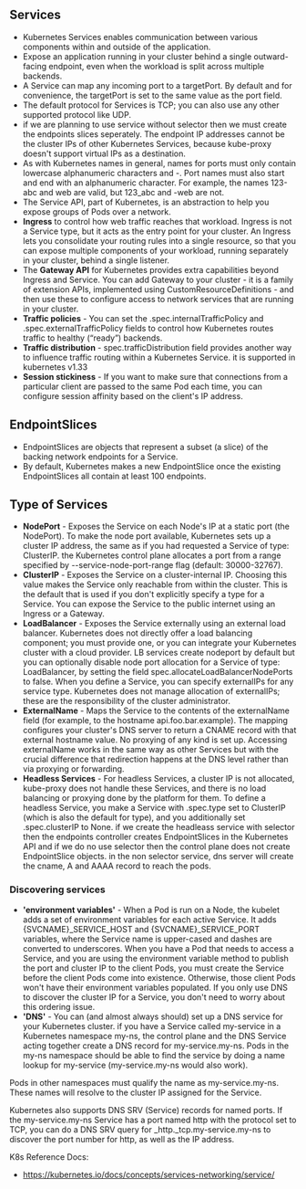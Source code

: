 ## Services
- Kubernetes Services enables communication between various components within and outside of the application.
- Expose an application running in your cluster behind a single outward-facing endpoint, even when the workload is split across multiple backends.
- A Service can map any incoming port to a targetPort. By default and for convenience, the targetPort is set to the same value as the port field.
- The default protocol for Services is TCP; you can also use any other supported protocol like UDP. 
- if we are planning to use service without selector then we must create the endpoints slices seperately. The endpoint IP addresses cannot be the cluster IPs of other Kubernetes Services, because kube-proxy doesn't support virtual IPs as a destination.
- As with Kubernetes names in general, names for ports must only contain lowercase alphanumeric characters and -. Port names must also start and end with an alphanumeric character. For example, the names 123-abc and web are valid, but 123_abc and -web are not.
- The Service API, part of Kubernetes, is an abstraction to help you expose groups of Pods over a network.
- **Ingress** to control how web traffic reaches that workload. Ingress is not a Service type, but it acts as the entry point for your cluster. An Ingress lets you consolidate your routing rules into a single resource, so that you can expose multiple components of your workload, running separately in your cluster, behind a single listener.
- The **Gateway API** for Kubernetes provides extra capabilities beyond Ingress and Service. You can add Gateway to your cluster - it is a family of extension APIs, implemented using CustomResourceDefinitions - and then use these to configure access to network services that are running in your cluster.
- **Traffic policies** - You can set the .spec.internalTrafficPolicy and .spec.externalTrafficPolicy fields to control how Kubernetes routes traffic to healthy (“ready”) backends.
- **Traffic distribution** - spec.trafficDistribution field provides another way to influence traffic routing within a Kubernetes Service. it is supported in kubernetes v1.33
- **Session stickiness** - If you want to make sure that connections from a particular client are passed to the same Pod each time, you can configure session affinity based on the client's IP address.
## EndpointSlices
- EndpointSlices are objects that represent a subset (a slice) of the backing network endpoints for a Service.
- By default, Kubernetes makes a new EndpointSlice once the existing EndpointSlices all contain at least 100 endpoints.
## Type of Services 
- **NodePort** - Exposes the Service on each Node's IP at a static port (the NodePort). To make the node port available, Kubernetes sets up a cluster IP address, the same as if you had requested a Service of type: ClusterIP. the Kubernetes control plane allocates a port from a range specified by --service-node-port-range flag (default: 30000-32767).
- **ClusterIP** - Exposes the Service on a cluster-internal IP. Choosing this value makes the Service only reachable from within the cluster. This is the default that is used if you don't explicitly specify a type for a Service. You can expose the Service to the public internet using an Ingress or a Gateway.
- **LoadBalancer** - Exposes the Service externally using an external load balancer. Kubernetes does not directly offer a load balancing component; you must provide one, or you can integrate your Kubernetes cluster with a cloud provider. LB services create nodeport by default but you can optionally disable node port allocation for a Service of type: LoadBalancer, by setting the field spec.allocateLoadBalancerNodePorts to false. When you define a Service, you can specify externalIPs for any service type. Kubernetes does not manage allocation of externalIPs; these are the responsibility of the cluster administrator. 
- **ExternalName** - Maps the Service to the contents of the externalName field (for example, to the hostname api.foo.bar.example). The mapping configures your cluster's DNS server to return a CNAME record with that external hostname value. No proxying of any kind is set up. Accessing externalName works in the same way as other Services but with the crucial difference that redirection happens at the DNS level rather than via proxying or forwarding.
- **Headless Services** - For headless Services, a cluster IP is not allocated, kube-proxy does not handle these Services, and there is no load balancing or proxying done by the platform for them. To define a headless Service, you make a Service with .spec.type set to ClusterIP (which is also the default for type), and you additionally set .spec.clusterIP to None. if we create the headleass service with selector then the endpoints controller creates EndpointSlices in the Kubernetes API and if we do no use selector then  the control plane does not create EndpointSlice objects. in the non selector service, dns server will create the cname, A and AAAA record to reach the pods. 
### Discovering services
- **'environment variables'** - When a Pod is run on a Node, the kubelet adds a set of environment variables for each active Service. It adds {SVCNAME}_SERVICE_HOST and {SVCNAME}_SERVICE_PORT variables, where the Service name is upper-cased and dashes are converted to underscores. When you have a Pod that needs to access a Service, and you are using the environment variable method to publish the port and cluster IP to the client Pods, you must create the Service before the client Pods come into existence. Otherwise, those client Pods won't have their environment variables populated. If you only use DNS to discover the cluster IP for a Service, you don't need to worry about this ordering issue.
- **'DNS'** - You can (and almost always should) set up a DNS service for your Kubernetes cluster.  if you have a Service called my-service in a Kubernetes namespace my-ns, the control plane and the DNS Service acting together create a DNS record for my-service.my-ns. Pods in the my-ns namespace should be able to find the service by doing a name lookup for my-service (my-service.my-ns would also work).

Pods in other namespaces must qualify the name as my-service.my-ns. These names will resolve to the cluster IP assigned for the Service.

Kubernetes also supports DNS SRV (Service) records for named ports. If the my-service.my-ns Service has a port named http with the protocol set to TCP, you can do a DNS SRV query for _http._tcp.my-service.my-ns to discover the port number for http, as well as the IP address.


  
    
K8s Reference Docs:
- https://kubernetes.io/docs/concepts/services-networking/service/
